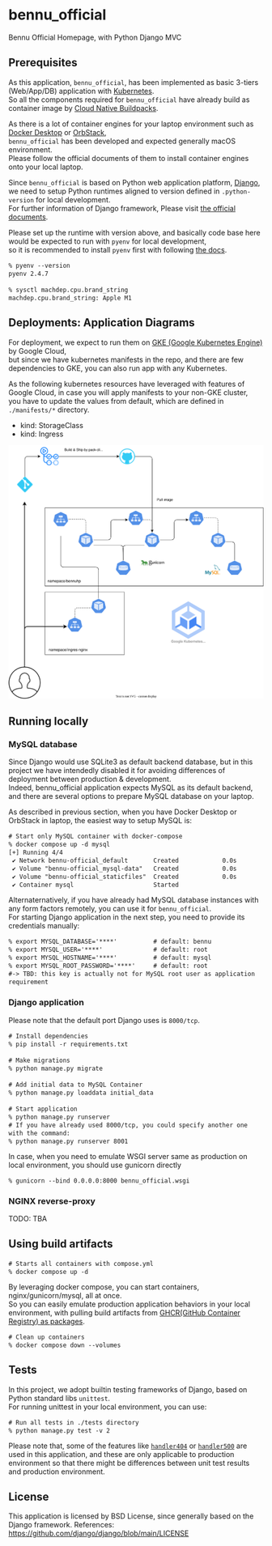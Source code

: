 # bennu_official
Bennu Official Homepage, with Python Django MVC


## Prerequisites
As this application, `bennu_official`, has been implemented as basic 3-tiers (Web/App/DB) application with [Kubernetes](https://kubernetes.io). \
So all the components required for `bennu_official` have already build as container image by [Cloud Native Buildpacks](https://buildpacks.io).

As there is a lot of container engines for your laptop environment such as [Docker Desktop](https://docs.docker.com/desktop/) or [OrbStack](https://orbstack.dev), \
`bennu_official` has been developed and expected generally macOS environment. \
Please follow the official documents of them to install container engines onto your local laptop.


Since `bennu_official` is based on Python web application platform, [Django](https://github.com/django/django), \
we need to setup Python runtimes aligned to version defined in `.python-version` for local development. \
For further information of Django framework, Please visit [the official documents](https://docs.djangoproject.com/en/5.0/releases/5.0/).


Please set up the runtime with version above, and basically code base here would be expected to run with `pyenv` for local development, \
so it is recommended to install `pyenv` first with following [the docs](https://github.com/pyenv/pyenv).

```shell
% pyenv --version
pyenv 2.4.7

% sysctl machdep.cpu.brand_string
machdep.cpu.brand_string: Apple M1
```


## Deployments: Application Diagrams
For deployment, we expect to run them on [GKE (Google Kubernetes Engine)](https://cloud.google.com/kubernetes-engine?hl=en) by Google Cloud, \
but since we have kubernetes manifests in the repo, and there are few dependencies to GKE, you can also run app with any Kubernetes.

As the following kubernetes resources have leveraged with features of Google Cloud, in case you will apply manifests to your non-GKE cluster, \
you have to update the values from default, which are defined in `./manifests/*` directory.
- kind: StorageClass
- kind: Ingress


![app-digram](./app-diagram.drawio.svg)


## Running locally

### MySQL database
Since Django would use SQLite3 as default backend database, but in this project we have intendedly disabled it for avoiding differences of deployment between production & development. \
Indeed, bennu_official application expects MySQL as its default backend, and there are several options to prepare MySQL database on your laptop.

As described in previous section, when you have Docker Desktop or OrbStack in laptop, the easiest way to setup MySQL is:

```shell
# Start only MySQL container with docker-compose
% docker compose up -d mysql
[+] Running 4/4
 ✔ Network bennu-official_default       Created            0.0s
 ✔ Volume "bennu-official_mysql-data"   Created            0.0s
 ✔ Volume "bennu-official_staticfiles"  Created            0.0s
 ✔ Container mysql                      Started
```

Alternaternatively, if you have already had MySQL database instances with any form factors remotely, you can use it for `bennu_official`. \
For starting Django application in the next step, you need to provide its credentials manually:

```shell
% export MYSQL_DATABASE='****'          # default: bennu
% export MYSQL_USER='****'              # default: root
% export MYSQL_HOSTNAME='****'          # default: mysql
% export MYSQL_ROOT_PASSWORD='****'     # default: root
#-> TBD: this key is actually not for MySQL root user as application requirement
```

### Django application
Please note that the default port Django uses is `8000/tcp`.

```shell
# Install dependencies
% pip install -r requirements.txt

# Make migrations
% python manage.py migrate

# Add initial data to MySQL Container
% python manage.py loaddata initial_data

# Start application
% python manage.py runserver
# If you have already used 8000/tcp, you could specify another one with the command:
% python manage.py runserver 8001
```

In case, when you need to emulate WSGI server same as production on local environment, you should use gunicorn directly

```shell
% gunicorn --bind 0.0.0.0:8000 bennu_official.wsgi
```

### NGINX reverse-proxy
TODO: TBA


## Using build artifacts

```shell
# Starts all containers with compose.yml
% docker compose up -d
```

By leveraging docker compose, you can start containers, nginx/gunicorn/mysql, all at once. \
So you can easily emulate production application behaviors in your local environment, with pulling build artifacts from [GHCR(GitHub Container Registry) as packages](https://github.com/hwakabh/bennu-official/pkgs/container/bennu-official).

```shell
# Clean up containers
% docker compose down --volumes
```


## Tests
In this project, we adopt builtin testing frameworks of Django, based on Python standard libs `unittest`. \
For running unittest in your local environment, you can use:

```shell
# Run all tests in ./tests directory
% python manage.py test -v 2
```

Please note that, some of the features like [`handler404`](https://docs.djangoproject.com/en/5.0/ref/urls/#handler404) or [`handler500`](https://docs.djangoproject.com/en/5.0/ref/urls/#handler500) are used in this application, and these are only applicable to production environment
so that there might be differences between unit test results and production environment.


## License
This application is licensed by BSD License, since generally based on the Django framework.
References: <https://github.com/django/django/blob/main/LICENSE>

